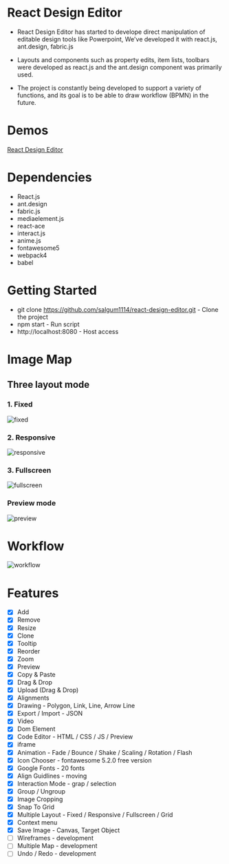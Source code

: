 # React Design Editor
- React Design Editor has started to develope direct manipulation of editable design tools like Powerpoint, We've developed it with react.js, ant.design, fabric.js

- Layouts and components such as property edits, item lists, toolbars were developed as react.js and the ant.design component was primarily used.

- The project is constantly being developed to support a variety of functions, and its goal is to be able to draw workflow (BPMN) in the future.

# Demos
[React Design Editor](https://salgum1114.github.io/react-design-editor/)

# Dependencies
- React.js
- ant.design
- fabric.js
- mediaelement.js
- react-ace
- interact.js
- anime.js
- fontawesome5
- webpack4
- babel

# Getting Started
- git clone https://github.com/salgum1114/react-design-editor.git - Clone the project
- npm start - Run script
- http://localhost:8080 - Host access

# Image Map
## Three layout mode
### 1. Fixed
![fixed](https://user-images.githubusercontent.com/19975642/55678049-6aff6180-592e-11e9-8b29-8e1d60df178a.PNG)

### 2. Responsive
![responsive](https://user-images.githubusercontent.com/19975642/55678050-6cc92500-592e-11e9-8a57-c82d371e4be1.PNG)

### 3. Fullscreen
![fullscreen](https://user-images.githubusercontent.com/19975642/55678051-6dfa5200-592e-11e9-9b9e-b8d8ee3ccb08.PNG)

### Preview mode
![preview](https://user-images.githubusercontent.com/19975642/55678052-6fc41580-592e-11e9-9958-9a9be8239bd7.PNG)

# Workflow
![workflow](https://user-images.githubusercontent.com/19975642/55678053-718dd900-592e-11e9-9996-cce9b46d8433.PNG)

# Features
- [x] Add
- [x] Remove
- [x] Resize
- [x] Clone
- [x] Tooltip
- [x] Reorder
- [x] Zoom
- [x] Preview
- [x] Copy & Paste
- [x] Drag & Drop
- [x] Upload (Drag & Drop)
- [x] Alignments
- [x] Drawing - Polygon, Link, Line, Arrow Line
- [x] Export / Import - JSON
- [x] Video
- [x] Dom Element
- [x] Code Editor - HTML / CSS / JS / Preview
- [x] iframe
- [x] Animation - Fade / Bounce / Shake / Scaling / Rotation / Flash
- [x] Icon Chooser - fontawesome 5.2.0 free version
- [x] Google Fonts - 20 fonts
- [x] Align Guidlines - moving
- [x] Interaction Mode - grap / selection
- [x] Group / Ungroup
- [x] Image Cropping
- [x] Snap To Grid
- [x] Multiple Layout - Fixed / Responsive / Fullscreen / Grid
- [x] Context menu
- [x] Save Image - Canvas, Target Object
- [ ] Wireframes - development
- [ ] Multiple Map - development
- [ ] Undo / Redo - development
